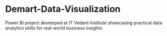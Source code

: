 # Demart-Data-Visualization
Power BI project developed at IT Vedant Institute showcasing practical data analytics skills for real-world business insights.
